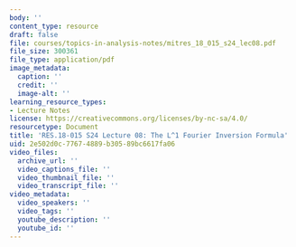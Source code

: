 ```yaml
---
body: ''
content_type: resource
draft: false
file: courses/topics-in-analysis-notes/mitres_18_015_s24_lec08.pdf
file_size: 300361
file_type: application/pdf
image_metadata:
  caption: ''
  credit: ''
  image-alt: ''
learning_resource_types:
- Lecture Notes
license: https://creativecommons.org/licenses/by-nc-sa/4.0/
resourcetype: Document
title: 'RES.18-015 S24 Lecture 08: The L^1 Fourier Inversion Formula'
uid: 2e502d0c-7767-4889-b305-89bc6617fa06
video_files:
  archive_url: ''
  video_captions_file: ''
  video_thumbnail_file: ''
  video_transcript_file: ''
video_metadata:
  video_speakers: ''
  video_tags: ''
  youtube_description: ''
  youtube_id: ''
---
```


